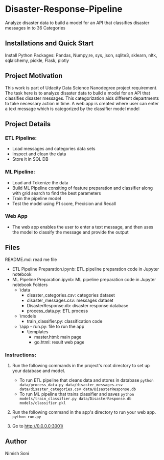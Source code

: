 # Disaster-Response-Pipeline
Analyze disaster data to build a model for an API that classifies disaster messages in to 36 Categories

## Installations and Quick Start
Install Python Packages: Pandas, Numpy,re, sys, json, sqlite3, sklearn, nltk, sqlalchemy, pickle, Flask, plotly

## Project Motivation
This work is part of Udacity Data Science Nanodegree project requirement. The task here is to analyze disaster data to build a model for an API that classifies disaster messages. This categorization aids different departments to take necessary action in time. A web app is created where user can enter a text message which is categorized by the classifier model model 

## Project Details
### ETL Pipeline: 
- Load messages and categories data sets 
- Inspect and clean the data
- Store it in SQL DB 

### ML Pipeline: 
- Load and Tokenize the data
- Build ML Pipeline consiting of feature preparation and classifier along with grid search to find the best parameters
- Train the pipeline model
- Test the model using F1 score, Precision and Recall

### Web App
-  The web app enables the user to enter a text message, and then uses the model to classify the message and provide the output

## Files
README.md: read me file
- ETL Pipeline Preparation.ipynb:  ETL pipeline preparation code in Jupyter notebook
- ML Pipeline Preparation.ipynb: ML pipeline preparation code in Jupyter notebook
Folders
	- \data
		- disaster_categories.csv: categories dataset
		- disaster_messages.csv: messages dataset
		- DisasterResponse.db: disaster response database
		- process_data.py: ETL process
	- \models
		- train_classifier.py: classification code
  - \app
		- run.py: file to run the app
	- \templates
		- master.html: main page 
		- go.html: result web page

### Instructions:
1. Run the following commands in the project's root directory to set up your database and model.

    - To run ETL pipeline that cleans data and stores in database
        `python data/process_data.py data/disaster_messages.csv data/disaster_categories.csv data/DisasterResponse.db`
    - To run ML pipeline that trains classifier and saves
        `python models/train_classifier.py data/DisasterResponse.db models/classifier.pkl`

2. Run the following command in the app's directory to run your web app.
    `python run.py`

3. Go to http://0.0.0.0:3001/

## Author
Nimish Soni
